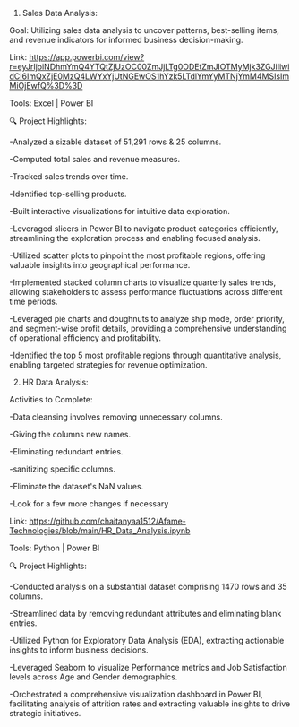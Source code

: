 1) Sales Data Analysis:

Goal: Utilizing sales data analysis to uncover patterns, best-selling items, and revenue indicators for informed business decision-making.

Link: https://app.powerbi.com/view?r=eyJrIjoiNDhmYmQ4YTQtZjUzOC00ZmJjLTg0ODEtZmJlOTMyMjk3ZGJiIiwidCI6ImQxZjE0MzQ4LWYxYjUtNGEwOS1hYzk5LTdlYmYyMTNjYmM4MSIsImMiOjEwfQ%3D%3D

Tools: Excel | Power BI

 🔍 Project Highlights:

-Analyzed a sizable dataset of 51,291 rows & 25 columns.

-Computed total sales and revenue measures.

-Tracked sales trends over time.

-Identified top-selling products.

-Built interactive visualizations for intuitive data exploration.

-Leveraged slicers in Power BI to navigate product categories efficiently, streamlining the exploration process and enabling focused analysis.

-Utilized scatter plots to pinpoint the most profitable regions, offering valuable insights into geographical performance.

-Implemented stacked column charts to visualize quarterly sales trends, allowing stakeholders to assess performance fluctuations across different time periods.

-Leveraged pie charts and doughnuts to analyze ship mode, order priority, and segment-wise profit details, providing a comprehensive understanding of operational efficiency and profitability.

-Identified the top 5 most profitable regions through quantitative analysis, enabling targeted strategies for revenue optimization.

2) HR Data Analysis:

Activities to Complete:

-Data cleansing involves removing unnecessary columns.

-Giving the columns new names.

-Eliminating redundant entries.

-sanitizing specific columns.

-Eliminate the dataset's NaN values.

-Look for a few more changes if necessary


Link: https://github.com/chaitanyaa1512/Afame-Technologies/blob/main/HR_Data_Analysis.ipynb

Tools: Python | Power BI

🔍 Project Highlights: 

-Conducted analysis on a substantial dataset comprising 1470 rows and 35 columns.

-Streamlined data by removing redundant attributes and eliminating blank entries.

-Utilized Python for Exploratory Data Analysis (EDA), extracting actionable insights to inform business decisions.

-Leveraged Seaborn to visualize Performance metrics and Job Satisfaction levels across Age and Gender demographics.

-Orchestrated a comprehensive visualization dashboard in Power BI, facilitating analysis of attrition rates and extracting valuable insights to drive strategic initiatives.
